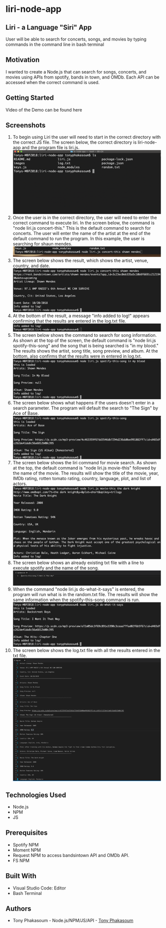 # liri-node-app
## Liri - a Language "Siri" App
User will be able to search for concerts, songs, and movies by typing commands in the command line in bash terminal
## Motivation
I wanted to create a Node.js that can search for songs, concerts, and movies using APIs from spotify, bands in town, and OMDb. Each API can be accessed when the correct command is used.
## Getting Started
Video of the Demo can be found here 
## Screenshots
1. To begin using Liri the user will need to start in the correct directory with the correct JS file. The screen below, the correct directory is liri-node-app and the program file is liri.js.
![Image of question screen](https://github.com/tonyphak/liri-node-app/blob/master/images/Correct%20folder%20with%20js%20app.png)
2. Once the user is in the correct directory, the user will need to enter the correct command to execute liri. In the screen below, the command is "node liri.js concert-this." This is the default command to search for concerts. The user will enter the name of the artist at the end of the default command to run the program. In this example, the user is searching for shaun mendes.
![Image correct answer screen](https://github.com/tonyphak/liri-node-app/blob/master/images/concert-this%20and%20search%20word.png)
3. The screen below shows the result, which shows the artist, venue, country, and date.
![Image of wrong answer screen](https://github.com/tonyphak/liri-node-app/blob/master/images/concert-this%20results.png)
4. At the bottom of the result, a message "info added to log!" appears confirming that the results are entered in the log.txt file.
![Image of out of time screen](https://github.com/tonyphak/liri-node-app/blob/master/images/concert-this%20log%20txt.png)
5. The screen below shows the command to search for song information. As shown at the top of the screen, the default command is "node liri.js spotify-this-song" and the song that is being searched is "in my blood." The results shows the artist, song title, song preview, and album. At the bottom, also confirms that the results were in entered in log.txt.
![Image of scoreboard screen](https://github.com/tonyphak/liri-node-app/blob/master/images/spotify-this-song%20result.png)
6. The screen below shows what happens if the users doesn't enter in a search parameter. The program will default the search to "The Sign" by Ace of Base.
![Image of question screen](https://github.com/tonyphak/liri-node-app/blob/master/images/spotify-this-song%20default%20result.png)
7. The screen below shows the liri command for movie search. As shown at the top, the default command is "node liri.js movie-this" followed by the name of the movie. The results will show the title of the movie, year, IMDb rating, rotten tomato rating, country, language, plot, and list of actors.
![Image correct answer screen](https://github.com/tonyphak/liri-node-app/blob/master/images/movie-this%20result.png)
8. The screen below shows an already existing txt file with a line to execute spotify and the name of the song.
![Image of wrong answer screen](https://github.com/tonyphak/liri-node-app/blob/master/images/random-txt.png)
9. When the command "node liri.js do-what-it-says" is entered, the program will run what is in the random.txt file. The results will show the same information when the spotify-this-song command is run.
![Image of out of time screen](https://github.com/tonyphak/liri-node-app/blob/master/images/do-what-it-says%20result.png)
10. The screen below shows the log.txt file with all the results entered in the txt file.
![Image of scoreboard screen](https://github.com/tonyphak/liri-node-app/blob/master/images/log%20txt%20all%20results.png)
## Technologies Used
* Node.js
* NPM
* JS
## Prerequisites
* Spotify NPM
* Moment NPM
* Request NPM to access bandsintown API and OMDb API.
* FS NPM
## Built With
* Visual Studio Code: Editor
* Bash Terminal
## Authors
* Tony Phakasoum - Node.js/NPM/JS/API   - [Tony Phakasoum](https://github.com/tonyphak)

